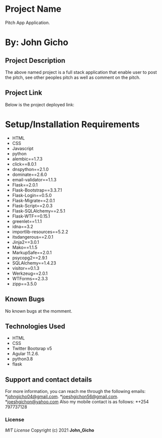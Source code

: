 # Project Name
Pitch App Application.

# By: **John Gicho**

## Project Description
The above named project is a full stack application that enable user to post the pitch, see other peoples pitch as well as comment on the pitch.

## Project Link
Below is the project deployed link:


# Setup/Installation Requirements
* HTML
* CSS
* Javascript
* python
* alembic==1.7.3
* click==8.0.1
* dnspython==2.1.0
* dominate==2.6.0
* email-validator==1.1.3
* Flask==2.0.1
* Flask-Bootstrap==3.3.7.1
* Flask-Login==0.5.0
* Flask-Migrate==2.0.1
* Flask-Script==2.0.3
* Flask-SQLAlchemy==2.5.1
* Flask-WTF==0.15.1
* greenlet==1.1.1
* idna==3.2
* importlib-resources==5.2.2
* itsdangerous==2.0.1
* Jinja2==3.0.1
* Mako==1.1.5
* MarkupSafe==2.0.1
* psycopg2==2.9.1
* SQLAlchemy==1.4.23
* visitor==0.1.3
* Werkzeug==2.0.1
* WTForms==2.3.3
* zipp==3.5.0


## Known Bugs
No known bugs at the momment.

## Technologies Used
* HTML
* CSS
* Twitter Bootsrap v5
* Agular 11.2.6.
* python3.8
* flask

## Support and contact details
For more information, you can reach me through the following emails:
*johngicho04@gmail.com.
*joeshgichon56@gmail.com.
*joeshgichon@yahoo.com
Also my mobile contact is as follows:
*+254 797737128

### License
*MIT License*
Copyright (c) 2021 **John_Gicho**